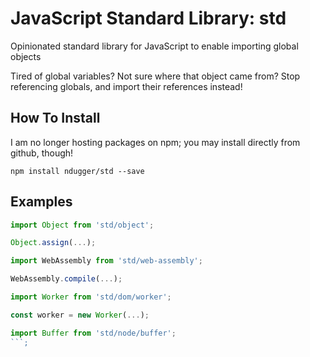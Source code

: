 # JavaScript Standard Library: std
Opinionated standard library for JavaScript to enable importing global objects

Tired of global variables? Not sure where that object came from? Stop referencing globals, and import their references instead!

## How To Install
I am no longer hosting packages on npm; you may install directly from github, though!
```
npm install ndugger/std --save
```

## Examples
```javascript
import Object from 'std/object';

Object.assign(...);
```

```javascript
import WebAssembly from 'std/web-assembly';

WebAssembly.compile(...);
```

```javascript
import Worker from 'std/dom/worker';

const worker = new Worker(...);
```

```javascript
import Buffer from 'std/node/buffer';
```;
